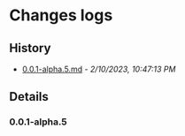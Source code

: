 # Changes logs

## History
- [0.0.1-alpha.5.md](#1676044033429)  -  _2/10/2023, 10:47:13 PM_
## Details
<a id="1676044033429"></a>
### 0.0.1-alpha.5


